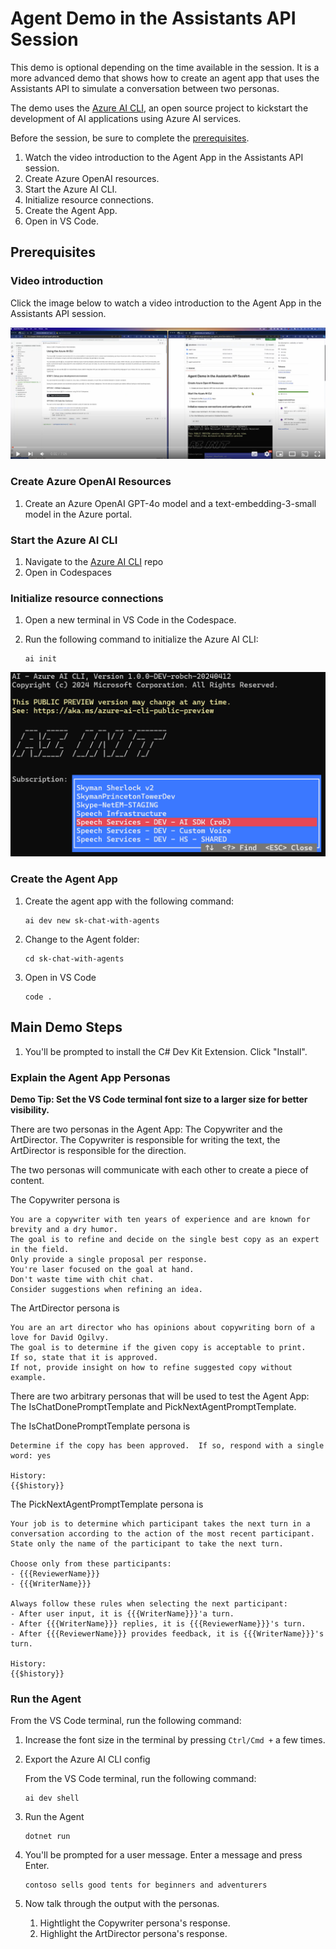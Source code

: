 # Agent Demo in the Assistants API Session

This demo is optional depending on the time available in the session. It is a more advanced demo that shows how to create an agent app that uses the Assistants API to simulate a conversation between two personas.

The demo uses the [Azure AI CLI](https://github.com/Azure/azure-ai-cli), an open source project to kickstart the development of AI applications using Azure AI services.

Before the session, be sure to complete the [prerequisites](#prerequisites).

1. Watch the video introduction to the Agent App in the Assistants API session.
2. Create Azure OpenAI resources.
3. Start the Azure AI CLI.
4. Initialize resource connections.
5. Create the Agent App.
6. Open in VS Code.

## Prerequisites

### Video introduction

Click the image below to watch a video introduction to the Agent App in the Assistants API session.

[![Video introduction](media/thumbnail.png)](https://youtu.be/dGT7cThhnSY)

### Create Azure OpenAI Resources

1. Create an Azure OpenAI GPT-4o model and a text-embedding-3-small model in the Azure portal.

### Start the Azure AI CLI

1. Navigate to the [Azure AI CLI](https://github.com/Azure/azure-ai-cli) repo
2. Open in Codespaces

### Initialize resource connections

1. Open a new terminal in VS Code in the Codespace.
2. Run the following command to initialize the Azure AI CLI:

    ```shell
    ai init
    ```

![](media/ai-cli-init.png)

### Create the Agent App

1. Create the agent app with the following command:

    ```shell
    ai dev new sk-chat-with-agents
    ```

2. Change to the Agent folder:

    ```shell
    cd sk-chat-with-agents
    ```

3. Open in VS Code

    ```shell
    code .
    ```

## Main Demo Steps

1. You'll be prompted to install the C# Dev Kit Extension. Click "Install".

### Explain the Agent App Personas

**Demo Tip: Set the VS Code terminal font size to a larger size for better visibility.**

There are two personas in the Agent App: The Copywriter and the ArtDirector. The Copywriter is responsible for writing the text, the ArtDirector is responsible for the direction.

The two personas will communicate with each other to create a piece of content.

The Copywriter persona is

```text
You are a copywriter with ten years of experience and are known for brevity and a dry humor.
The goal is to refine and decide on the single best copy as an expert in the field.
Only provide a single proposal per response.
You're laser focused on the goal at hand.
Don't waste time with chit chat.
Consider suggestions when refining an idea.
```

The ArtDirector persona is

```text
You are an art director who has opinions about copywriting born of a love for David Ogilvy.
The goal is to determine if the given copy is acceptable to print.
If so, state that it is approved.
If not, provide insight on how to refine suggested copy without example.
```

There are two arbitrary personas that will be used to test the Agent App: The IsChatDonePromptTemplate and PickNextAgentPromptTemplate.

The IsChatDonePromptTemplate persona is

```text
Determine if the copy has been approved.  If so, respond with a single word: yes

History:
{{$history}}
```

The PickNextAgentPromptTemplate persona is

```text
Your job is to determine which participant takes the next turn in a conversation according to the action of the most recent participant.
State only the name of the participant to take the next turn.

Choose only from these participants:
- {{{ReviewerName}}}
- {{{WriterName}}}

Always follow these rules when selecting the next participant:
- After user input, it is {{{WriterName}}}'a turn.
- After {{{WriterName}}} replies, it is {{{ReviewerName}}}'s turn.
- After {{{ReviewerName}}} provides feedback, it is {{{WriterName}}}'s turn.

History:
{{$history}}
```

### Run the Agent

From the VS Code terminal, run the following command:

1. Increase the font size in the terminal by pressing `Ctrl/Cmd +` a few times.

1. Export the Azure AI CLI config

    From the VS Code terminal, run the following command:

    ```shell
    ai dev shell
    ```

1. Run the Agent

    ```shell
    dotnet run
    ```

1. You'll be prompted for a user message. Enter a message and press Enter.

    ```text
    contoso sells good tents for beginners and adventurers
    ```

1. Now talk through the output with the personas.

   1. Hightlight the Copywriter persona's response.
   2. Highlight the ArtDirector persona's response.

